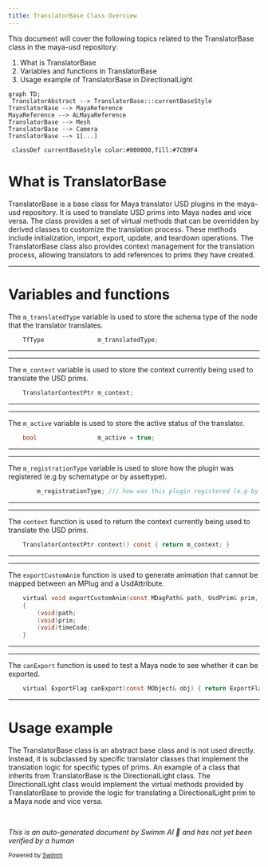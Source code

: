 ```yaml
---
title: TranslatorBase Class Overview
---
```

This document will cover the following topics related to the TranslatorBase class in the maya-usd repository:

1. What is TranslatorBase
2. Variables and functions in TranslatorBase
3. Usage example of TranslatorBase in DirectionalLight

```mermaid
graph TD;
 TranslatorAbstract --> TranslatorBase:::currentBaseStyle
TranslatorBase --> MayaReference
MayaReference --> ALMayaReference
TranslatorBase --> Mesh
TranslatorBase --> Camera
TranslatorBase --> 1[...]

 classDef currentBaseStyle color:#000000,fill:#7CB9F4
```

# What is TranslatorBase

TranslatorBase is a base class for Maya translator USD plugins in the maya-usd repository. It is used to translate USD prims into Maya nodes and vice versa. The class provides a set of virtual methods that can be overridden by derived classes to customize the translation process. These methods include initialization, import, export, update, and teardown operations. The TranslatorBase class also provides context management for the translation process, allowing translators to add references to prims they have created.

<SwmSnippet path="/plugin/al/lib/AL_USDMaya/AL/usdmaya/fileio/translators/TranslatorBase.h" line="324">

---

# Variables and functions

The `m_translatedType` variable is used to store the schema type of the node that the translator translates.

```c
    TfType               m_translatedType;
```

---

</SwmSnippet>

<SwmSnippet path="/plugin/al/lib/AL_USDMaya/AL/usdmaya/fileio/translators/TranslatorBase.h" line="325">

---

The `m_context` variable is used to store the context currently being used to translate the USD prims.

```c
    TranslatorContextPtr m_context;
```

---

</SwmSnippet>

<SwmSnippet path="/plugin/al/lib/AL_USDMaya/AL/usdmaya/fileio/translators/TranslatorBase.h" line="326">

---

The `m_active` variable is used to store the active status of the translator.

```c
    bool                 m_active = true;
```

---

</SwmSnippet>

<SwmSnippet path="/plugin/al/lib/AL_USDMaya/AL/usdmaya/fileio/translators/TranslatorBase.h" line="328">

---

The `m_registrationType` variable is used to store how the plugin was registered (e.g by schematype or by assettype).

```c
        m_registrationType; /// how was this plugin registered (e.g by schematype or by assettype)
```

---

</SwmSnippet>

<SwmSnippet path="/plugin/al/lib/AL_USDMaya/AL/usdmaya/fileio/translators/TranslatorBase.h" line="244">

---

The `context` function is used to return the context currently being used to translate the USD prims.

```c
    TranslatorContextPtr context() const { return m_context; }
```

---

</SwmSnippet>

<SwmSnippet path="/plugin/al/lib/AL_USDMaya/AL/usdmaya/fileio/translators/TranslatorBase.h" line="263">

---

The `exportCustomAnim` function is used to generate animation that cannot be mapped between an MPlug and a UsdAttribute.

```c
    virtual void exportCustomAnim(const MDagPath& path, UsdPrim& prim, const UsdTimeCode& timeCode)
    {
        (void)path;
        (void)prim;
        (void)timeCode;
    }
```

---

</SwmSnippet>

<SwmSnippet path="/plugin/al/lib/AL_USDMaya/AL/usdmaya/fileio/translators/TranslatorBase.h" line="213">

---

The `canExport` function is used to test a Maya node to see whether it can be exported.

```c
    virtual ExportFlag canExport(const MObject& obj) { return ExportFlag::kNotSupported; }
```

---

</SwmSnippet>

# Usage example

The TranslatorBase class is an abstract base class and is not used directly. Instead, it is subclassed by specific translator classes that implement the translation logic for specific types of prims. An example of a class that inherits from TranslatorBase is the DirectionalLight class. The DirectionalLight class would implement the virtual methods provided by TranslatorBase to provide the logic for translating a DirectionalLight prim to a Maya node and vice versa.

&nbsp;

*This is an auto-generated document by Swimm AI 🌊 and has not yet been verified by a human*

<SwmMeta version="3.0.0" repo-id="Z2l0aHViJTNBJTNBbWF5YS11c2QlM0ElM0FnaWxhZG5hdm90" repo-name="maya-usd" doc-type="class"><sup>Powered by [Swimm](/)</sup></SwmMeta>
